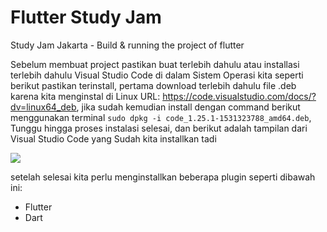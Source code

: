 # Flutter Study Jam
Study Jam Jakarta - Build &amp; running the project of flutter

Sebelum membuat project pastikan buat terlebih dahulu atau installasi terlebih dahulu Visual Studio Code di dalam Sistem Operasi kita seperti berikut pastikan terinstall, pertama download terlebih dahulu file .deb karena kita menginstal di Linux URL: https://code.visualstudio.com/docs/?dv=linux64_deb, jika sudah kemudian install dengan command berikut menggunakan terminal `sudo dpkg -i code_1.25.1-1531323788_amd64.deb`, Tunggu hingga proses instalasi selesai, dan berikut adalah tampilan dari Visual Studio Code yang Sudah kita installkan tadi

<img src="https://github.com/koderspeach/Flutter-Study-Jam/blob/master/screenshoot/Screenshot%20from%202018-08-13%2010-45-55.png"/>

setelah selesai kita perlu menginstallkan beberapa plugin seperti dibawah ini:
- Flutter
- Dart

